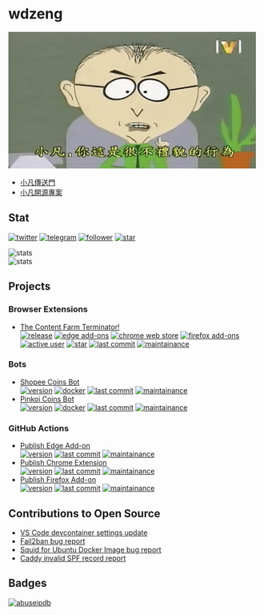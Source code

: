 # wdzeng

<img src="https://github.com/wdzeng/fzhong/blob/main/fan-is-not-polite.jpg" width="495">

- [小凡傳送門](https://github.com/cycatz)
- [小凡開源專案](https://github.com/wdzeng/fzhong)

## Stat

[![twitter](https://badgen.net/badge/icon/twitter?icon=twitter&label=&color=1D9BF0)](https://twitter.com/hyperbola_cc)
[![telegram](https://badgen.net/badge/icon/telegram?icon=telegram&label=&color=#0088cc)](https://t.me/hyperbola_cc)
[![follower](https://img.shields.io/github/followers/wdzeng?color=gold&logo=github)](https://github.com/wdzeng)
[![star](https://img.shields.io/github/stars/wdzeng?color=gold&logoColor=github)](https://github.com/wdzeng)

![stats](https://github-readme-stats.vercel.app/api?username=wdzeng&theme=vue-dark&hide_border=true&include_all_commits=true&count_private=true)  
![stats](https://github-readme-streak-stats.herokuapp.com/?user=wdzeng&theme=vue-dark&hide_border=true)

## Projects

### Browser Extensions

- [The Content Farm Terminator!](https://github.com/wdzeng/the-content-farm-terminator)  
  [![release](https://img.shields.io/github/v/release/wdzeng/the-content-farm-terminator?logo=github&logoColor=white)](https://github.com/wdzeng/The-Content-Farm-Terminator/releases/latest)
  [![edge add-ons](https://img.shields.io/badge/dynamic/json?prefix=v&query=%24.version&url=https%3A%2F%2Fmicrosoftedge.microsoft.com%2Faddons%2Fgetproductdetailsbycrxid%2Fklphenilpobkhhddphhmkfedbedplpkj&logo=microsoftedge&logoColor=white&label=edge)](https://microsoftedge.microsoft.com/addons/detail/klphenilpobkhhddphhmkfedbedplpkj)
  [![chrome web store](https://img.shields.io/chrome-web-store/v/chhekpgdckchblnfdelceaigmlfbakgn?logo=googlechrome&logoColor=white&label=chrome)](https://chrome.google.com/webstore/detail/chhekpgdckchblnfdelceaigmlfbakgn)
  [![firefox add-ons](https://img.shields.io/amo/v/the-content-farm-terminator?logo=firefox&logoColor=white&label=firefox)](https://addons.mozilla.org/firefox/addon/the-content-farm-terminator/)
  [![active user](https://img.shields.io/chrome-web-store/users/chhekpgdckchblnfdelceaigmlfbakgn?color=gold&label=active%20user)](https://chrome.google.com/webstore/detail/chhekpgdckchblnfdelceaigmlfbakgn)
  [![star](https://img.shields.io/github/stars/wdzeng/the-content-farm-terminator?color=gold)](https://chrome.google.com/webstore/detail/chhekpgdckchblnfdelceaigmlfbakgn)
  [![last commit](https://img.shields.io/github/last-commit/wdzeng/the-content-farm-terminator?color=forestgreen)](https://github.com/wdzeng/the-content-farm-terminator/commits/)
  [![maintainance](https://img.shields.io/maintenance/no/2023)](#)

### Bots

- [Shopee Coins Bot](https://github.com/wdzeng/shopee-coins-bot)  
  [![version](https://img.shields.io/github/v/release/wdzeng/shopee-coins-bot?logo=github&logoColor=white)](https://github.com/wdzeng/shopee-coins-bot/releases/latest)
  [![docker](https://img.shields.io/badge/-docker-blue?logo=docker&logoColor=white&labelColor=grey)](https://hub.docker.com/repository/docker/hyperbola/shopee-coins-bot)
  [![last commit](https://img.shields.io/github/last-commit/wdzeng/shopee-coins-bot?color=forestgreen)](https://github.com/wdzeng/shopee-coins-bot/commits/)
  [![maintainance](https://img.shields.io/maintenance/yes/2023?color=forestgreen)](#)
- [Pinkoi Coins Bot](https://github.com/wdzeng/pinkoi-coins-bot)  
  [![version](https://img.shields.io/github/v/release/wdzeng/pinkoi-coins-bot?logo=github&logoColor=white)](https://github.com/wdzeng/pinkoi-coins-bots/releases/latest)
  [![docker](https://img.shields.io/badge/-docker-blue?logo=docker&logoColor=white&labelColor=grey)](https://hub.docker.com/repository/docker/hyperbola/pinkoi-coins-bot)
  [![last commit](https://img.shields.io/github/last-commit/wdzeng/pinkoi-coins-bot?color=forestgreen)](https://github.com/wdzeng/pinkoi-coins-bot/commits/)
  [![maintainance](https://img.shields.io/maintenance/yes/2023?color=forestgreen)](#)


### GitHub Actions

- [Publish Edge Add-on](https://github.com/wdzeng/edge-addon)  
  [![version](https://img.shields.io/github/v/release/wdzeng/edge-addon?logo=github&logoColor=white)](https://github.com/wdzeng/edge-addon/releases/latest)
  [![last commit](https://img.shields.io/github/last-commit/wdzeng/edge-addon?color=forestgreen)](https://github.com/wdzeng/edge-addon/commits/)
  [![maintainance](https://img.shields.io/maintenance/yes/2023?color=forestgreen)](#)
- [Publish Chrome Extension](https://github.com/wdzeng/chrome-extension)  
  [![version](https://img.shields.io/github/v/release/wdzeng/chrome-extension?logo=github&logoColor=white)](https://github.com/wdzeng/chrome-extension/releases/latest)
  [![last commit](https://img.shields.io/github/last-commit/wdzeng/chrome-extension?color=forestgreen)](https://github.com/wdzeng/chrome-extension/commits/)
  [![maintainance](https://img.shields.io/maintenance/yes/2023?color=forestgreen)](#)
- [Publish Firefox Add-on](https://github.com/wdzeng/firefox-addon)  
  [![version](https://img.shields.io/github/v/release/wdzeng/firefox-addon?logo=github&logoColor=white)](https://github.com/wdzeng/firefox-addon/releases/latest)
  [![last commit](https://img.shields.io/github/last-commit/wdzeng/firefox-addon?color=forestgreen)](https://github.com/wdzeng/firefox-addon/commits/)
  [![maintainance](https://img.shields.io/maintenance/yes/2023?color=forestgreen)](#)


## Contributions to Open Source

- [VS Code devcontainer settings update](https://github.com/microsoft/vscode-dev-containers/pull/962)
- [Fail2ban bug report](https://github.com/fail2ban/fail2ban/issues/3293)
- [Squid for Ubuntu Docker Image bug report](https://bugs.launchpad.net/ubuntu-docker-images/+bug/1978272)
- [Caddy invalid SPF record report](https://caddy.community/t/caddy-forum-registration-confirmation-mail-is-marked-as-spam/16235/3)


## Badges

<a href="https://www.abuseipdb.com/user/85162" target="_blank"><img src="https://www.abuseipdb.com/contributor/85162.svg" alt="abuseipdb" width="300"></a>
